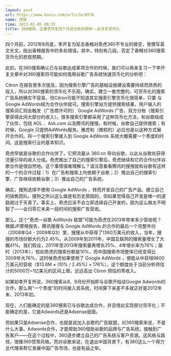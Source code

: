 ```yaml
---
layout: post
url: https://www.huxiu.com/article/8576
name: 虎嗅
time: 2013-01-05 09:37
title: 360搜索，正像李开复四个月前分析的那样——去寻求货币化
---
```

四个月前，2012年8月底，李开复为反击香橼对奇虎360不专业的做空，曾撰写英文长文，指出香橼报告中的多处错误。其中，特别有几段，否定了香橼对360搜索货币化的悲观预期。

此刻，在360搜索确认已与谷歌达成某项合作的时候，我们可以再来复习一下李开复文章中对360搜索将可能如何借用谷歌广告系统快速货币化的分析吧：

Citron 在报告里多次提及，因为搜索引擎广告的基础设施建设需要持续而昂贵的投入，所以对360搜索的货币化不乐观。确实，建立一套完整的、可货币化的搜索广告系统确实不容易，但Citron可能不知道其实搜索引擎货币化很简单，只要 与Google AdWords结为合作伙伴就可。搜索引擎站方提供搜索结果，用户输入的搜索词汇则会触发（广告商许可的） Google AdWords 广告，双方分账（搜索引擎获得此间大部分的收入）。很多搜索引擎都采用了这种货币化方法，和谷歌结成了伙伴，包括 AOL 、Ask.com 以及腾讯的搜搜。有时候，谷歌自己提供搜索；有时候，Google 只提供AdWords服务。雅虎和（微软的）必应也是以这种方式展开合作的。将一个搜索引擎接入到 Google AdWords 系统大概需要一个季度的时间。这是搜索行业的基本知识。

奇虎早就是谷歌的合作伙伴了，它把流量从 360.cn 导向谷歌，以此从谷歌处获得流量引导的收入分成。奇虎推出了自己的搜索引擎后，奇虎继续和它的合作伙伴谷歌合作是很自然地。这个事情很难理解么？请注意看看腾讯的搜搜就和谷歌有这样的一个的合作过程：1）在广告和搜索上均依赖于谷歌；2）推出自己的搜索引擎、广告继续依赖谷歌；3）推出自己的广告系统。

确实，搜狗选择不使用 Google AdWords ，转而开发自己的广告产品、建立自己的销售团队。搜狗之所以这么做是有历史原因的，但如果觉得自己开发是唯一的道路就过于天真了。事实上，奇虎应该不会立即选择自己开发的，因为这么做太不明智了——会归零它未来一段时间的搜索广告营收。

那么，这个“奇虎—谷歌 AdWords 联盟”可能为奇虎在2013年带来多少营收呢？根据JP摩根报告，腾讯搜搜与 Google AdWords 的合作的最后一个完整年份（2008年Q4 - 2009年Q3）里，搜搜从中获得了1360万美元的收入，当年，搜搜的市场份额大约为2.45%。从2009年到2011年，中国互联网的搜索量增长了大概41%。我们假设，2011年至2013年搜索量再增长25%、4年增长率为76%；届时（2013年），假如奇虎的搜索份额是10%，而中国搜索市场整体已经变得比2009年大76%，这时候奇虎如果使用了 Google AdWords ，便能从中获得9800万美元的营收（$13.6M × (10% / 2.45%) × 176%）。这个额度处于当前分析师估计的5000万~1亿美元的区间上限，远远高出 Ctiron 预估的零收入。

如果如李开复所说，360搜索从8、9月份开始即与谷歌开始谈Google Adwords的合作，那么用“一个季度”的时间接入其系统，时间算下来差不多就正好是2012年末、2013年初。

现在，人们能确定的是360搜索已与谷歌达成合作，并且借此实现部分货币化；不能确定的是，它是Adwords还是Adsense层面。

但如果只是Adsense合作，也就是说加入谷歌的广告联盟，对360搜索来说，不是什么大事。Adwords合作，才能帮助360借助谷歌的品牌与广告系统，接触到广告客户——在这个过程中，360逐步建立自己的广告系统与客户资源。这风格与路径，很像360惯常风格。而对谷歌来说，在退出中国背景下，有360这么一个得力总代理来帮它发展中国广告市场，也是有益之举。

